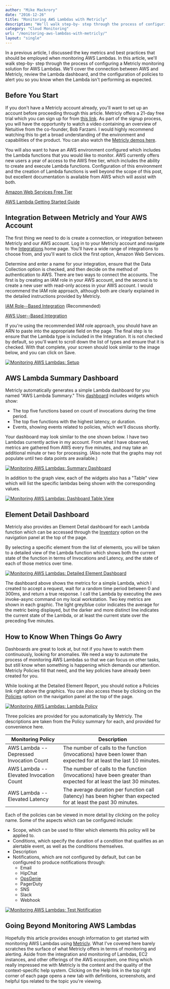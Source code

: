 ```yaml
---
author: "Mike Mackrory"
date: "2016-12-26"
title: "Monitoring AWS Lambdas with Metricly"
description: "We’ll walk step-by- step through the process of configuring Metricly for monitoring AWS Lambdas, including dashboards and alerting policies."
category: "Cloud Monitoring"
url: "/monitoring-aws-lambdas-with-metricly/"
layout: "single"
---
```


In a previous article, I discussed the key metrics and best practices that should be employed when monitoring AWS Lambdas. In this article, we'll walk step-by- step through the process of configuring a Metricly monitoring solution for AWS Lambdas. We'll cover the connection between AWS and Metricly, review the Lambda dashboard, and the configuration of policies to alert you so you know when the Lambda isn't performing as expected.

Before You Start
----------------

If you don't have a Metricly account already, you'll want to set up an account before proceeding through this article. Metricly offers a 21-day free trial which you can sign up for from [this link](/signup/). As part of the signup process, you will have the opportunity to watch a video containing an overview of Netuitive from the co-founder, Bob Farzami. I would highly recommend watching this to get a broad understanding of the environment and capabilities of the product. You can also watch the [Metricly demos here](/demo/).

You will also want to have an AWS environment configured which includes the Lambda functions that you would like to monitor. AWS currently offers new users a year of access to the AWS free tier, which includes the ability to create and execute Lambda functions. Configuration of this environment and the creation of Lambda functions is well beyond the scope of this post, but excellent documentation is available from AWS which will assist with both.

[Amazon Web Services Free Tier](https://aws.amazon.com/free/)

[AWS Lambda Getting Started Guide](http://docs.aws.amazon.com/lambda/latest/dg/welcome.html)

Integration Between Metricly and Your AWS Account
--------------------------------------------------

The first thing we need to do is create a connection, or integration between Metricly and our AWS account. Log in to your Metricly account and navigate to the [Integrations](https://app.netuitive.com/#/integrations) home page. You'll have a wide range of integrations to choose from, and you'll want to click the first option, Amazon Web Services.

Determine and enter a name for your integration, ensure that the Data Collection option is checked, and then decide on the method of authentication to AWS. There are two ways to connect the accounts. The first is by creating an IAM role in your AWS account, and the second is to create a new user with read-only access in your AWS account. I would recommend the IAM role approach, although both are clearly explained in the detailed instructions provided by Metricly.

[IAM Role](https://hlp.app.netuitive.com/Content/Datasources/Netuitive/aws.htm#installation-via-iam-role)[--](https://hlp.app.netuitive.com/Content/Datasources/Netuitive/aws.htm#installation-via-iam-role)[Based Integration](https://hlp.app.netuitive.com/Content/Datasources/Netuitive/aws.htm#installation-via-iam-role) (Recommended)

[AWS User](https://hlp.app.netuitive.com/Content/Datasources/Netuitive/aws.htm#installation-via-access-key)[--](https://hlp.app.netuitive.com/Content/Datasources/Netuitive/aws.htm#installation-via-access-key)[Based Integration](https://hlp.app.netuitive.com/Content/Datasources/Netuitive/aws.htm#installation-via-access-key)

If you're using the recommended IAM role approach, you should have an ARN to paste into the appropriate field on the page. The final step is to ensure that the Lambda type is included in the Integration. It is not checked by default, so you'll want to scroll down the list of types and ensure that it is checked. With that complete, your screen should look similar to the image below, and you can click on Save.

[![Monitoring AWS Lambdas: Setup](https://s3-us-west-2.amazonaws.com/com-netuitive-app-usw2-public/wp-content/uploads/2017/07/AWS-Setup.png)](https://s3-us-west-2.amazonaws.com/com-netuitive-app-usw2-public/wp-content/uploads/2017/07/AWS-Setup.png)

AWS Lambda Summary Dashboard
----------------------------

Metricly automatically generates a simple Lambda dashboard for you named "AWS Lambda Summary." This [dashboard](/) includes widgets which show:

-   The top five functions based on count of invocations during the time period.
-   The top five functions with the highest latency, or duration.
-   Events, showing events related to policies, which we'll discuss shortly.

Your dashboard may look similar to the one shown below. I have two Lambdas currently active in my account. From what I have observed, metrics are gathered from AWS every five minutes, and may take an additional minute or two for processing. (Also note that the graphs may not populate until two data points are available.)

[![Monitoring AWS Lambdas: Summary Dashboard](https://s3-us-west-2.amazonaws.com/com-netuitive-app-usw2-public/wp-content/uploads/2017/07/Lambda-Summary-Dashboard.png)](https://s3-us-west-2.amazonaws.com/com-netuitive-app-usw2-public/wp-content/uploads/2017/07/Lambda-Summary-Dashboard.png)

In addition to the graph view, each of the widgets also has a "Table" view which will list the specific lambdas being shown with the corresponding values.

[![Monitoring AWS Lambdas: Dashboard Table View](https://s3-us-west-2.amazonaws.com/com-netuitive-app-usw2-public/wp-content/uploads/2017/07/Lambda-Monitoring-Dashboard-Table-View.png)](https://s3-us-west-2.amazonaws.com/com-netuitive-app-usw2-public/wp-content/uploads/2017/07/Lambda-Monitoring-Dashboard-Table-View.png)

Element Detail Dashboard
------------------------

Metricly also provides an Element Detail dashboard for each Lambda function which can be accessed through the [Inventory](https://help.netuitive.com/Content/Inventory/inventory_explorer.htm) option on the navigation panel at the top of the page.

By selecting a specific element from the list of elements, you will be taken to a detailed view of the Lambda function which shows both the current state of the function in terms of Invocations and Latency, and the state of each of those metrics over time.

[![Monitoring AWS Lambdas: Detailed Element Dashboard](https://s3-us-west-2.amazonaws.com/com-netuitive-app-usw2-public/wp-content/uploads/2017/07/Detailed-Element-Dashboard.png)](https://s3-us-west-2.amazonaws.com/com-netuitive-app-usw2-public/wp-content/uploads/2017/07/Detailed-Element-Dashboard.png)

The dashboard above shows the metrics for a simple Lambda, which I created to accept a request, wait for a random time period between 0 and 300ms, and return a true response. I call the Lambda by executing the aws invoke-async command on my local workstation. Two key metrics are shown in each graphic. The light grey/blue color indicates the average for the metric being displayed, but the darker and more distinct line indicates the current state of the Lambda, or at least the current state over the preceding five minutes.

How to Know When Things Go Awry
-------------------------------

Dashboards are great to look at, but not if you have to watch them continuously, looking for anomalies. We need a way to automate the process of monitoring AWS Lambdas so that we can focus on other tasks, but still know when something is happening which demands our attention. Metricly Policies fill that need, and the key policies have already been created for you.

While looking at the Detailed Element Report, you should notice a Policies link right above the graphics. You can also access these by clicking on the [Policies](https://help.netuitive.com/Content/Policies/policies.htm) option on the navigation panel at the top of the page.

[![Monitoring AWS Lambdas: Lambda Policy](https://s3-us-west-2.amazonaws.com/com-netuitive-app-usw2-public/wp-content/uploads/2017/07/Element-Detail-Policies.png)](https://s3-us-west-2.amazonaws.com/com-netuitive-app-usw2-public/wp-content/uploads/2017/07/Element-Detail-Policies.png)

Three policies are provided for you automatically by Metricly. The descriptions are taken from the Policy summary for each, and provided for convenience here.

| Monitoring Policy | Description |
| --- | --- |
| AWS Lambda -- Depressed Invocation Count | The number of calls to the function (invocations) have been lower than expected for at least the last 10 minutes. |
| AWS Lambda -- Elevated Invocation Count | The number of calls to the function (invocations) have been greater than expected for at least the last 30 minutes. |
| AWS Lambda -- Elevated Latency | The average duration per function call (latency) has been higher than expected for at least the past 30 minutes. |

Each of the policies can be viewed in more detail by clicking on the policy name. Some of the aspects which can be configured include:

-   Scope, which can be used to filter which elements this policy will be applied to.
-   Conditions, which specify the duration of a condition that qualifies as an alertable event, as well as the conditions themselves.
-   Description
-   Notifications, which are not configured by default, but can be configured to produce notifications through:
    -   Email
    -   HipChat
    -   [OpsGenie](https://www.opsgenie.com/)
    -   PagerDuty
    -   SNS
    -   Slack
    -   Webhook

[![Monitoring AWS Lambdas: Test Notification](https://s3-us-west-2.amazonaws.com/com-netuitive-app-usw2-public/wp-content/uploads/2017/07/Test-Notification.png)](https://s3-us-west-2.amazonaws.com/com-netuitive-app-usw2-public/wp-content/uploads/2017/07/Test-Notification.png)

Going Beyond Monitoring AWS Lambdas
-----------------------------------

Hopefully this article provides enough information to get started with monitoring AWS Lambdas using [Metricly](/product). What I've covered here barely scratches the surface of what Metricly offers in terms of monitoring and alerting. Aside from the integration and monitoring of Lambdas, EC2 instances, and other offerings of the AWS ecosystem, one thing which really impressed me with Metricly is the content and the quality of the context-specific help system. Clicking on the Help link in the top right corner of each page opens a new tab with definitions, screenshots, and helpful tips related to the topic you're viewing.
